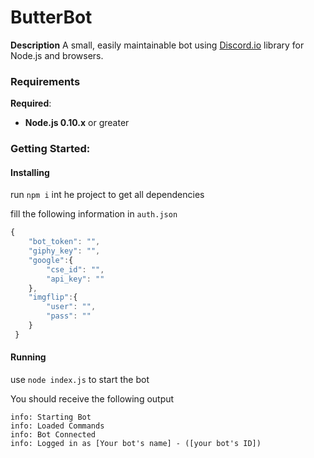 # ButterBot


**Description**
A small, easily maintainable bot using [Discord.io](https://github.com/Woor/discord.io/tree/gateway_v6) library for Node.js and browsers.

### Requirements
**Required**:
* **Node.js 0.10.x** or greater

### Getting Started:

#### Installing
run `npm i` int he project to get all dependencies

fill the following information in `auth.json`

```javascript
{
    "bot_token": "",
    "giphy_key": "",
    "google":{
        "cse_id": "",
        "api_key": ""
    },
    "imgflip":{
        "user": "",
        "pass": ""
    }
 }

```

#### Running
use `node index.js` to start the bot

You should receive the following output
```
info: Starting Bot
info: Loaded Commands
info: Bot Connected
info: Logged in as [Your bot's name] - ([your bot's ID])
```
